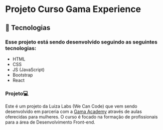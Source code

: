 # Projeto Curso Gama Experience

## 🚀 Tecnologias

### Esse projeto está sendo desenvolvido seguindo as seguintes tecnologias:

- HTML
- CSS
- JS (JavaScript)
- Bootstrap
- React

###  Projeto💻

Este é um projeto  da Luiza Labs (We Can Code) que vem sendo desenvolvido em parceria com a  [Gama Academy](https://gama.academy/ "Gama Academy") através de aulas oferecidas para mulheres. O curso é focado na formação de profissionais para a área de Desenvolvimento Front-end.
